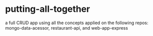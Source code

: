 # putting-all-together
a full CRUD app using all the concepts applied on the following repos: mongo-data-acessor, restaurant-api, and web-app-express
